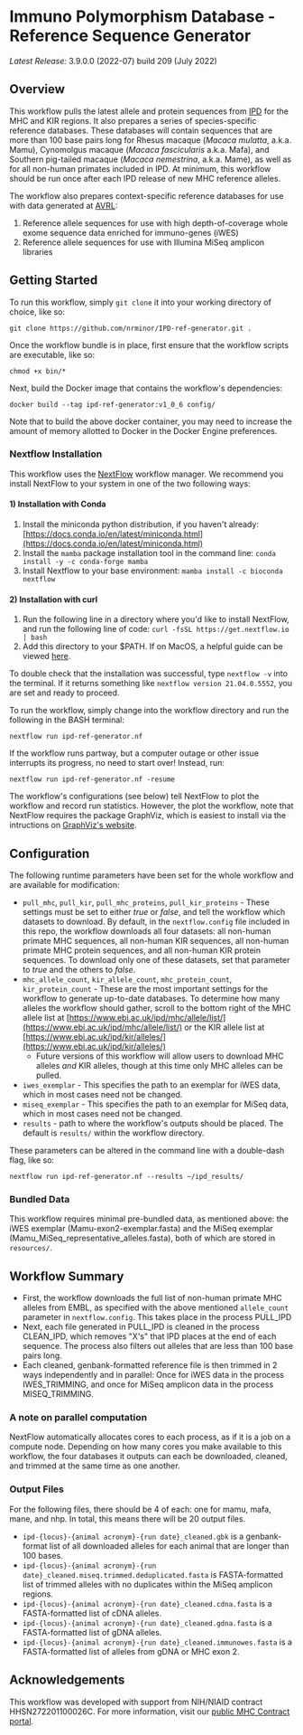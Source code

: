 # Immuno Polymorphism Database - Reference Sequence Generator

_Latest Release:_ 3.9.0.0 (2022-07) build 209 (July 2022)

## Overview

This workflow pulls the latest allele and protein sequences from [IPD](https://www.ebi.ac.uk/ipd/) for the MHC and KIR regions. It also prepares a series of species-specific reference databases. These databases will contain sequences that are more than 100 base pairs long for Rhesus macaque (_Macaca mulatta_, a.k.a. Mamu), Cynomolgus macaque (_Macaca fascicularis_ a.k.a. Mafa), and Southern pig-tailed macaque (_Macaca nemestrina_, a.k.a. Mame), as well as for all non-human primates included in IPD. At minimum, this workflow should be run once after each IPD release of new MHC reference alleles.

The workflow also prepares context-specific reference databases for use with data generated at [AVRL](https://dholk.primate.wisc.edu/project/home/begin.view?):

1. Reference allele sequences for use with high depth-of-coverage whole exome sequence data enriched for immuno-genes (iWES)
2. Reference allele sequences for use with Illumina MiSeq amplicon libraries

## Getting Started

To run this workflow, simply `git clone` it into your working directory of choice, like so:

```
git clone https://github.com/nrminor/IPD-ref-generator.git .
```

Once the workflow bundle is in place, first ensure that the workflow scripts are executable, like so:

```
chmod +x bin/*
```

Next, build the Docker image that contains the workflow's dependencies:

```
docker build --tag ipd-ref-generator:v1_0_6 config/
```

Note that to build the above docker container, you may need to increase the amount of memory allotted to Docker in the Docker Engine preferences.

### Nextflow Installation

This workflow uses the [NextFlow](https://www.nextflow.io/) workflow manager. We recommend you install NextFlow to your system in one of the two following ways:

#### 1) Installation with Conda

1. Install the miniconda python distribution, if you haven't already: [https://docs.conda.io/en/latest/miniconda.html](https://docs.conda.io/en/latest/miniconda.html)
2. Install the `mamba` package installation tool in the command line:
   `conda install -y -c conda-forge mamba`
3. Install Nextflow to your base environment:
   `mamba install -c bioconda nextflow `

#### 2) Installation with curl

1. Run the following line in a directory where you'd like to install NextFlow, and run the following line of code:
   `curl -fsSL https://get.nextflow.io | bash`
2. Add this directory to your $PATH. If on MacOS, a helpful guide can be viewed [here](https://www.architectryan.com/2012/10/02/add-to-the-path-on-mac-os-x-mountain-lion/).

To double check that the installation was successful, type `nextflow -v` into the terminal. If it returns something like `nextflow version 21.04.0.5552`, you are set and ready to proceed.

To run the workflow, simply change into the workflow directory and run the following in the BASH terminal:

```
nextflow run ipd-ref-generator.nf
```

If the workflow runs partway, but a computer outage or other issue interrupts its progress, no need to start over! Instead, run:

```
nextflow run ipd-ref-generator.nf -resume
```

The workflow's configurations (see below) tell NextFlow to plot the workflow and record run statistics. However, the plot the workflow, note that NextFlow requires the package GraphViz, which is easiest to install via the intructions on [GraphViz's website](https://graphviz.org/download/).

## Configuration

The following runtime parameters have been set for the whole workflow and are available for modification:

- `pull_mhc`, `pull_kir`, `pull_mhc_proteins`, `pull_kir_proteins` - These settings must be set to either _true_ or _false_, and tell the workflow which datasets to download. By default, in the `nextflow.config` file included in this repo, the workflow downloads all four datasets: all non-human primate MHC sequences, all non-human KIR sequences, all non-human primate MHC protein sequences, and all non-human KIR protein sequences. To download only one of these datasets, set that parameter to _true_ and the others to _false_.
- `mhc_allele_count`, `kir_allele_count`, `mhc_protein_count`, `kir_protein_count` - These are the most important settings for the workflow to generate up-to-date databases. To determine how many alleles the workflow should gather, scroll to the bottom right of the MHC allele list at [https://www.ebi.ac.uk/ipd/mhc/allele/list/](https://www.ebi.ac.uk/ipd/mhc/allele/list/) or the KIR allele list at [https://www.ebi.ac.uk/ipd/kir/alleles/](https://www.ebi.ac.uk/ipd/kir/alleles/)
  - Future versions of this workflow will allow users to download MHC alleles _and_ KIR alleles, though at this time only MHC alleles can be pulled.
- `iwes_exemplar` - This specifies the path to an exemplar for iWES data, which in most cases need not be changed.
- `miseq_exemplar` - This specifies the path to an exemplar for MiSeq data, which in most cases need not be changed.
- `results` - path to where the workflow's outputs should be placed. The default is `results/` within the workflow directory.

These parameters can be altered in the command line with a double-dash flag, like so:

```
nextflow run ipd-ref-generator.nf --results ~/ipd_results/
```

### Bundled Data

This workflow requires minimal pre-bundled data, as mentioned above: the iWES exemplar (Mamu-exon2-exemplar.fasta) and the MiSeq exemplar (Mamu_MiSeq_representative_alleles.fasta), both of which are stored in `resources/`.

## Workflow Summary

- First, the workflow downloads the full list of non-human primate MHC alleles from EMBL, as specified with the above mentioned `allele_count` parameter in `nextflow.config`. This takes place in the process PULL_IPD
- Next, each file generated in PULL_IPD is cleaned in the process CLEAN_IPD, which removes "X's" that IPD places at the end of each sequence. The process also filters out alleles that are less than 100 base pairs long.
- Each cleaned, genbank-formatted reference file is then trimmed in 2 ways independently and in parallel: Once for iWES data in the process IWES_TRIMMING, and once for MiSeq amplicon data in the process MISEQ_TRIMMING.

### A note on parallel computation

NextFlow automatically allocates cores to each process, as if it is a job on a compute node. Depending on how many cores you make available to this workflow, the four databases it outputs can each be downloaded, cleaned, and trimmed at the same time as one another.

### Output Files

For the following files, there should be 4 of each: one for mamu, mafa, mane, and nhp. In total, this means there will be 20 output files.

- `ipd-{locus}-{animal acronym}-{run date}_cleaned.gbk` is a genbank-format list of all downloaded alleles for each animal that are longer than 100 bases.
- `ipd-{locus}-{animal acronym}-{run date}_cleaned.miseq.trimmed.deduplicated.fasta` is FASTA-formatted list of trimmed alleles with no duplicates within the MiSeq amplicon regions.
- `ipd-{locus}-{animal acronym}-{run date}_cleaned.cdna.fasta` is a FASTA-formatted list of cDNA alleles.
- `ipd-{locus}-{animal acronym}-{run date}_cleaned.gdna.fasta` is a FASTA-formatted list of gDNA alleles.
- `ipd-{locus}-{animal acronym}-{run date}_cleaned.immunowes.fasta` is a FASTA-formatted list of alleles from gDNA or MHC exon 2.

## Acknowledgements

This workflow was developed with support from NIH/NIAID contract HHSN272201100026C. For more information, visit our [public MHC Contract portal](https://dholk.primate.wisc.edu/_webdav/dho/grants/mhc_contract/web_portal/@files/prototype/index.html).
